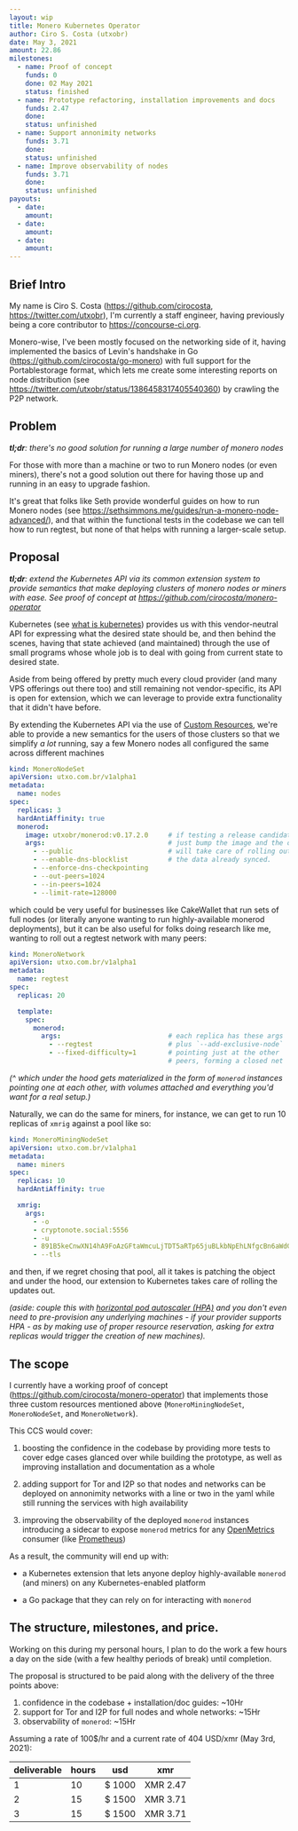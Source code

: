 ```yaml
---
layout: wip
title: Monero Kubernetes Operator
author: Ciro S. Costa (utxobr)
date: May 3, 2021
amount: 22.86
milestones:
  - name: Proof of concept
    funds: 0
    done: 02 May 2021
    status: finished
  - name: Prototype refactoring, installation improvements and docs
    funds: 2.47
    done:
    status: unfinished
  - name: Support annonimity networks
    funds: 3.71
    done:
    status: unfinished
  - name: Improve observability of nodes
    funds: 3.71
    done:
    status: unfinished
payouts:
  - date:
    amount:
  - date:
    amount:
  - date:
    amount:
---
```



## Brief Intro

My name is Ciro S. Costa (https://github.com/cirocosta,
https://twitter.com/utxobr), I'm currently a staff engineer, having previously
being a core contributor to https://concourse-ci.org.

Monero-wise, I've been mostly focused on the networking side of it, having
implemented the basics of Levin's handshake in Go
(https://github.com/cirocosta/go-monero) with full support for the
Portablestorage format, which lets me create some interesting reports on node
distribution (see https://twitter.com/utxobr/status/1386458317405540360) by
crawling the P2P network.


## Problem

_**tl;dr**: there's no good solution for running a large number of monero
nodes_

For those with more than a machine or two to run Monero nodes (or even miners),
there's not a good solution out there for having those up and running in an
easy to upgrade fashion.

It's great that folks like Seth provide wonderful guides on how to run Monero
nodes (see https://sethsimmons.me/guides/run-a-monero-node-advanced/), and that
within the functional tests in the codebase we can tell how to run regtest, but
none of that helps with running a larger-scale setup.


## Proposal

_**tl;dr**: extend the Kubernetes API via its common extension system to provide
semantics that make deploying clusters of monero nodes or miners with ease. See
proof of concept at https://github.com/cirocosta/monero-operator_

Kubernetes (see [what is kubernetes]) provides us with this vendor-neutral API
for expressing what the desired state should be, and then behind the scenes,
having that state achieved (and maintained) through the use of small
programs whose whole job is to deal with going from current state to desired state.

Aside from being offered by pretty much every cloud provider (and many VPS
offerings out there too) and still remaining not vendor-specific, its API is
open for extension, which we can leverage to provide extra functionality that
it didn't have before.

By extending the Kubernetes API via the use of [Custom Resources], we're able
to provide a new semantics for the users of those clusters so that we simplify
*a lot* running, say a few Monero nodes all configured the same across
different machines


```yaml
kind: MoneroNodeSet
apiVersion: utxo.com.br/v1alpha1
metadata:
  name: nodes
spec:
  replicas: 3
  hardAntiAffinity: true
  monerod:
    image: utxobr/monerod:v0.17.2.0     # if testing a release candidate,  then
    args:                               # just bump the image and the operator
      - --public                        # will take care of rolling out, preserving
      - --enable-dns-blocklist          # the data already synced.
      - --enforce-dns-checkpointing
      - --out-peers=1024
      - --in-peers=1024
      - --limit-rate=128000
```

which could be very useful for businesses like CakeWallet that run sets of full
nodes (or literally anyone wanting to run highly-available monerod
deployments), but it can be also useful for folks doing research like me,
wanting to roll out a regtest network with many peers:

```yaml
kind: MoneroNetwork
apiVersion: utxo.com.br/v1alpha1
metadata:
  name: regtest
spec:
  replicas: 20

  template:
    spec:
      monerod:
        args:                           # each replica has these args
          - --regtest                   # plus `--add-exclusive-node`
          - --fixed-difficulty=1        # pointing just at the other
                                        # peers, forming a closed net
```

_(^ which under the hood gets materialized in the form of `monerod` instances
pointing one at each other, with volumes attached and everything you'd want for
a real setup.)_

Naturally, we can do the same for miners, for instance, we can get to run 10
replicas of `xmrig` against a pool like so:

```yaml
kind: MoneroMiningNodeSet
apiVersion: utxo.com.br/v1alpha1
metadata:
  name: miners
spec:
  replicas: 10
  hardAntiAffinity: true

  xmrig:
    args:
      - -o
      - cryptonote.social:5556
      - -u
      - 891B5keCnwXN14hA9FoAzGFtaWmcuLjTDT5aRTp65juBLkbNpEhLNfgcBn6aWdGuBqBnSThqMPsGRjWVQadCrhoAT6CnSL3.node-$(id)
      - --tls
```

and then, if we regret chosing that pool, all it takes is patching the object
and under the hood, our extension to Kubernetes takes care of rolling the
updates out.

_(aside: couple this with [horizontal pod autoscaler (HPA)] and you don't even
need to pre-provision any underlying machines - if your provider supports HPA -
as by making use of proper resource reservation, asking for extra replicas
would trigger the creation of new machines)._


[what is kubernetes]: https://kubernetes.io/docs/concepts/overview/what-is-kubernetes
[Custom Resources]: https://kubernetes.io/docs/concepts/extend-kubernetes/api-extension/custom-resources
[horizontal pod autoscaler (HPA)]: https://kubernetes.io/docs/tasks/run-application/horizontal-pod-autoscale/
[OpenMetrics]: https://github.com/OpenObservability/OpenMetrics/blob/main/specification/OpenMetrics.md
[Prometheus]: https://prometheus.io/


## The scope

I currently have a working proof of concept
(https://github.com/cirocosta/monero-operator) that implements those three
custom resources mentioned above (`MoneroMiningNodeSet`, `MoneroNodeSet`, and
`MoneroNetwork`).

This CCS would cover:

1. boosting the confidence in the codebase by providing more tests to cover
   edge cases glanced over while building the prototype, as well as improving
   installation and documentation as a whole

2. adding support for Tor and I2P so that nodes and networks can be deployed on
  annonimity networks with a line or two in the yaml while still running the
  services with high availability

3. improving the observability of the deployed `monerod` instances introducing a
  sidecar to expose `monerod` metrics for any [OpenMetrics] consumer (like
  [Prometheus])


As a result, the community will end up with:

- a Kubernetes extension that lets anyone deploy highly-available `monerod`
  (and miners) on any Kubernetes-enabled platform

- a Go package that they can rely on for interacting with `monerod`


## The structure, milestones, and price.

Working on this during my personal hours, I plan to do the work a few hours a
day on the side (with a few healthy periods of break) until completion.

The proposal is structured to be paid along with the delivery of the three points above:

1. confidence in the codebase + installation/doc guides: ~10Hr
2. support for Tor and I2P for full nodes and whole networks: ~15Hr
3. observability of `monerod`: ~15Hr

Assuming a rate of 100$/hr and a current rate of 404 USD/xmr (May 3rd, 2021):

| deliverable | hours | usd | xmr |
|-----|------|-----|-----|
| 1 | 10 | $ 1000 | XMR 2.47 |
| 2 | 15 | $ 1500 | XMR 3.71 |
| 3 | 15 | $ 1500 | XMR 3.71 |

